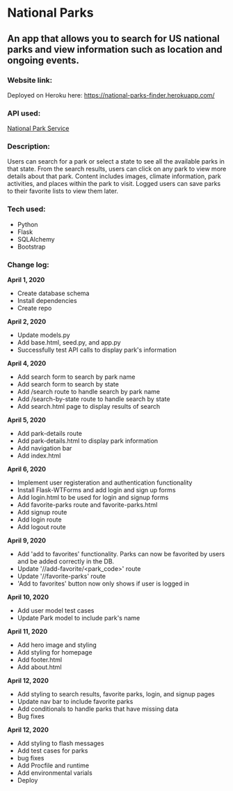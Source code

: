 # National Parks
## An app that allows you to search for US national parks and view information such as location and ongoing events.

### Website link: 
Deployed on Heroku here: 
https://national-parks-finder.herokuapp.com/

### API used: 
[National Park Service](https://www.nps.gov/subjects/developer/index.htm) 

### Description:
Users can search for a park or select a state to see all the available parks in that state. 
From the search results, users can click on any park to view more details about that park. 
Content includes images, climate information, park activities, and places within the park 
to visit. Logged users can save parks to their favorite lists to view them later. 

### Tech used: 
- Python
- Flask
- SQLAlchemy
- Bootstrap 


### Change log: 

**April 1, 2020**
- Create database schema 
- Install dependencies 
- Create repo
  
**April 2, 2020**
- Update models.py
- Add base.html, seed.py, and app.py
- Successfully test API calls to display park's information 

**April 4, 2020**
- Add search form to search by park name
- Add search form to search by state
- Add /search route to handle search by park name
- Add /search-by-state route to handle search by state
- Add search.html page to display results of search

**April 5, 2020**
- Add park-details route 
- Add park-details.html to display park information
- Add navigation bar
- Add index.html

**April 6, 2020**
- Implement user registeration and authentication functionality
- Install Flask-WTForms and add login and sign up forms 
- Add login.html to be used for login and signup forms 
- Add favorite-parks route and favorite-parks.html
- Add signup route
- Add login route
- Add logout route 

**April 9, 2020**
- Add 'add to favorites' functionality. Parks can now be favorited by users and be added 
  correctly in the DB.
- Update '/<username>/add-favorite/<park_code>' route
- Update '/<username>/favorite-parks' route
- 'Add to favorites' button now only shows if user is logged in

**April 10, 2020**
- Add user model test cases
- Update Park model to include park's name 
  
**April 11, 2020**
- Add hero image and styling
- Add styling for homepage
- Add footer.html
- Add about.html 

**April 12, 2020**
- Add styling to search results, favorite parks, login, and signup pages 
- Update nav bar to include favorite parks 
- Add conditionals to handle parks that have missing data 
- Bug fixes 

**April 12, 2020**
- Add styling to flash messages
- Add test cases for parks 
- bug fixes 
- Add Procfile and runtime
- Add environmental varials
- Deploy 
